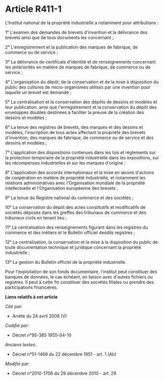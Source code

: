 # Article R411-1

L'Institut national de la propriété industrielle a notamment pour attributions : 

1° L'examen des demandes de brevets d'invention et la délivrance des brevets ainsi que de tous documents les concernant ; 

2° L'enregistrement et la publication des marques de fabrique, de commerce ou de service ; 

3° La délivrance de certificats d'identité et de renseignements concernant les antériorités en matière de marques de
fabrique, de commerce ou de service ; 

4° L'organisation du dépôt, de la conservation et de la mise à disposition du public des cultures de micro-organismes
utilisés par une invention pour laquelle un brevet est demandé ; 

5° La centralisation et la conservation des dépôts de dessins et modèles et leur publication, ainsi que l'enregistrement et
la conservation du dépôt des enveloppes doubles destinées à faciliter la preuve de la création des dessins et modèles ; 

6° La tenue des registres de brevets, des marques et des dessins et modèles, l'inscription de tous actes affectant la
propriété des brevets d'invention, des marques de fabrique, de commerce ou de service et des dessins et modèles ; 

7° L'application des dispositions contenues dans les lois et règlements sur la protection temporaire de la propriété
industrielle dans les expositions, sur les récompenses industrielles et sur les marques d'origine ; 

8° L'application des accords internationaux et la mise en œuvre d'actions de coopération en matière de propriété
industrielle, et notamment les relations administratives avec l'Organisation mondiale de la propriété intellectuelle et
l'Organisation européenne des brevets ; 

9° La tenue du Registre national du commerce et des sociétés ; 

10° La conservation du dépôt des actes constitutifs et modificatifs de sociétés déposés dans les greffes des tribunaux de
commerce et des tribunaux civils en tenant lieu ; 

11° La centralisation des renseignements figurant dans les registres du commerce et des métiers et le Bulletin officiel
desdits registres ; 

12° La centralisation, la conservation et la mise à la disposition du public de toute documentation technique et juridique
concernant la propriété industrielle ; 

13° La gestion du Bulletin officiel de la propriété industrielle. 

Pour l'exploitation de son fonds documentaire, l'institut peut constituer des banques de données, le cas échéant, en liaison
avec d'autres fichiers ou registres. Il peut à cette fin constituer des sociétés filiales ou prendre des participations
financières.

**Liens relatifs à cet article**

_Cité par_:

  - Arrêté du 24 avril 2008 (V)

_Codifié par_:

  - Décret n°95-385 1955-04-10

_Anciens textes_:

  - Décret n°51-1469 du 22 décembre 1951 - art. 1 (Ab)

_Modifié par_:

  - Décret n°2010-1706 du 29 décembre 2010 - art. 29
